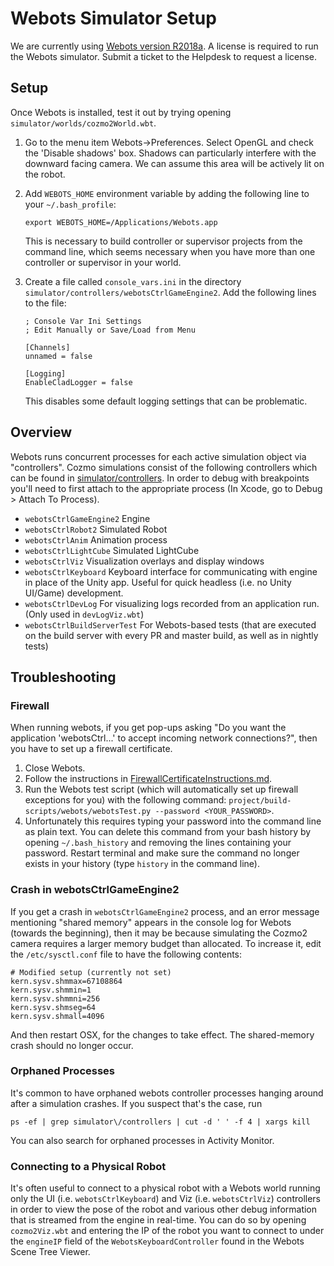 # Webots Simulator Setup

We are currently using [Webots version R2018a](https://www.cyberbotics.com/archive/mac/webots-R2018a.dmg). A license is required to run the Webots simulator. Submit a ticket to the Helpdesk to request a license. 

## Setup

Once Webots is installed, test it out by trying opening `simulator/worlds/cozmo2World.wbt`.

1. Go to the menu item Webots->Preferences. Select OpenGL and check the 'Disable shadows' box. Shadows can particularly interfere with the downward facing camera. We can assume this area will be actively lit on the robot.

1. Add `WEBOTS_HOME` environment variable by adding the following line to your `~/.bash_profile`:

    ```
    export WEBOTS_HOME=/Applications/Webots.app
    ```

    This is necessary to build controller or supervisor projects from the command line, which seems necessary when you have more than one controller or supervisor in your world.

1. Create a file called `console_vars.ini` in the directory `simulator/controllers/webotsCtrlGameEngine2`. Add the following lines to the file:

    ```
    ; Console Var Ini Settings
    ; Edit Manually or Save/Load from Menu
    
    [Channels]
    unnamed = false
    
    [Logging]
    EnableCladLogger = false
    ```

    This disables some default logging settings that can be problematic.

## Overview

Webots runs concurrent processes for each active simulation object via "controllers". Cozmo simulations consist of the following controllers which can be found in [simulator/controllers](./controllers). In order to debug with breakpoints you'll need to first attach to the appropriate process (In Xcode, go to Debug > Attach To Process).

* `webotsCtrlGameEngine2` Engine
* `webotsCtrlRobot2` Simulated Robot
* `webotsCtrlAnim` Animation process
* `webotsCtrlLightCube` Simulated LightCube
* `webotsCtrlViz` Visualization overlays and display windows
* `webotsCtrlKeyboard` Keyboard interface for communicating with engine in place of the Unity app. Useful for quick headless (i.e. no Unity UI/Game) development.
* `webotsCtrlDevLog` For visualizing logs recorded from an application run. (Only used in `devLogViz.wbt`)
* `webotsCtrlBuildServerTest` For Webots-based tests (that are executed on the build server with every PR and master build, as well as in nightly tests)

## Troubleshooting

### Firewall

When running webots, if you get pop-ups asking "Do you want the application 'webotsCtrl...' to accept incoming network connections?", then you have to set up a firewall certificate.

1. Close Webots.
1. Follow the instructions in [FirewallCertificateInstructions.md](/project/build-scripts/webots/FirewallCertificateInstructions.md).
1. Run the Webots test script (which will automatically set up firewall exceptions for you) with the following command: `project/build-scripts/webots/webotsTest.py --password <YOUR_PASSWORD>`.
1. Unfortunately this requires typing your password into the command line as plain text. You can delete this command from your bash history by opening `~/.bash_history` and removing the lines containing your password. Restart terminal and make sure the command no longer exists in your history (type `history` in the command line).

### Crash in webotsCtrlGameEngine2

If you get a crash in  `webotsCtrlGameEngine2` process, and an error message mentioning "shared memory" appears in the console log for Webots (towards the beginning), then it may be because simulating the Cozmo2 camera requires a larger memory budget than allocated. To increase it, edit the `/etc/sysctl.conf` file to have the following contents:

```
# Modified setup (currently not set)
kern.sysv.shmmax=67108864
kern.sysv.shmmin=1
kern.sysv.shmmni=256
kern.sysv.shmseg=64
kern.sysv.shmall=4096
```

And then restart OSX, for the changes to take effect. The shared-memory crash should no longer occur.

### Orphaned Processes

It's common to have orphaned webots controller processes hanging around after a simulation crashes. If you suspect that's the case, run

```
ps -ef | grep simulator\/controllers | cut -d ' ' -f 4 | xargs kill
```
 
You can also search for orphaned processes in Activity Monitor.

### Connecting to a Physical Robot

It's often useful to connect to a physical robot with a Webots world running only the UI (i.e. `webotsCtrlKeyboard`) and Viz (i.e. `webotsCtrlViz`) controllers in order to view the pose of the robot and various other debug information that is streamed from the engine in real-time. You can do so by opening  `cozmo2Viz.wbt` and entering the IP of the robot you want to connect to under the `engineIP` field of the `WebotsKeyboardController` found in the Webots Scene Tree Viewer.

